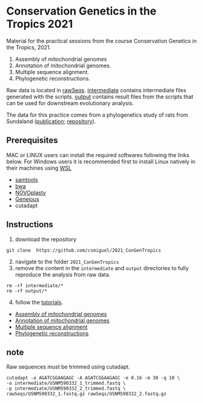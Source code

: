 # Conservation Genetics in the Tropics 2021
Material for the practical sessions from the course Conservation Genetics in the Tropics, 2021.
1. Assembly of mitochondrial genomes
2. Annotation of mitochondrial genomes.
3. Multiple sequence alignment.
4. Phylogenetic reconstructions.

Raw data is located in [rawSeqs](rawSeqs).
[intermediate](intermediate) contains intermediate files generated with the scripts.
[output](output) contains result files from the scripts that can be used for downstream evolutionary analysis.

The data for this practice comes from a phylogenetics study of rats from Sundaland ([publication](https://doi.org/10.1093/jhered/esaa014); [repository](https://github.com/csmiguel/rattus-highlands)).

## Prerequisites
MAC or LINUX users can install the required softwares following the links below. For Windows users it is recommended first to install Linux natively in their machines using [WSL](https://docs.microsoft.com/en-us/windows/wsl/install)
+ [samtools](http://www.htslib.org/download/)
+ [bwa](https://github.com/lh3/bwa)
+ [NOVOplasty](https://github.com/ndierckx/NOVOPlasty)
+ [Geneious](https://www.geneious.com/)
+ cutadapt


## Instructions
1. download the repository
```
git clone  https://github.com/csmiguel/2021_ConGenTropics 
```
2. navigate to the folder `2021_ConGenTropics`
3. remove the content in the `intermediate` and `output` directories to fully reproduce the analysis from raw data.
```
rm -rf intermediate/*
rm -rf output/*
```
4. follow the [tutorials](tutorials).
+ [Assembly of mitochondrial genomes](tutorials/assembly.md)
+ [Annotation of mitochondrial genomes](tutorials/annotations.md)
+ [Multiple sequence alignment](tutorials/alignment.md)
+ [Phylogenetic reconstructions](tutorials/phylogenetics.md)


## note
Raw sequences must be trimmed using cutadapt.
```
cutadapt -a AGATCGGAAGAGC -A AGATCGGAAGAGC -e 0.16 -m 30 -q 10 \
-o intermediate/USNM590332_1_trimmed.fastq \
-p intermediate/USNM590332_2_trimmed.fastq \
rawSeqs/USNM590332_1.fastq.gz rawSeqs/USNM590332_2.fastq.gz
```

